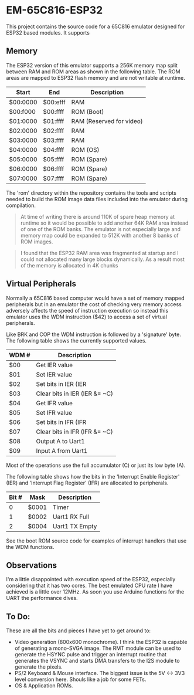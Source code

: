# EM-65C816-ESP32
This project contains the source code for a 65C816 emulator designed for ESP32 based modules. It supports


## Memory

The ESP32 version of this emulator supports a 256K memory map split between RAM and ROM areas as shown in the following table. The ROM areas are mapped to ESP32 flash memory and are not writable at runtime.

Start    | End      | Description
-------- | -------- | ----------- 
$00:0000 | $00:efff | RAM
$00:f000 | $00:ffff | ROM (Boot)
$01:0000 | $01:ffff | RAM (Reserved for video)
$02:0000 | $02:ffff | RAM
$03:0000 | $03:ffff | RAM
$04:0000 | $04:ffff | ROM (OS)
$05:0000 | $05:ffff | ROM (Spare)
$06:0000 | $06:ffff | ROM (Spare)
$07:0000 | $07:ffff | ROM (Spare)

The 'rom' directory within the repository contains the tools and scripts needed to build the ROM image data files included into the emulator during compilation.

> At time of writing there is around 110K of spare heap memory at runtime so it would be possible to add another 64K RAM area instead of one of the ROM banks. The emulator is not especially large and memory map could be expanded to 512K with another 8 banks of ROM images.

> I found that the ESP32 RAM area was fragmented at startup and I could not allocated many large blocks dynamically. As a result most of the memory is allocated in 4K chunks

## Virtual Peripherals

Normally a 65C816 based computer would have a set of memory mapped peripherals but in an emulator the cost of checking very memory access adversely affects the speed of instruction execution so instead this emulator uses the WDM instruction ($42) to access a set of virtual peripherals.

Like BRK and COP the WDM instruction is followed by a 'signature' byte. The following table shows the currently supported values.

WDM # | Description
--- | -----------
$00 | Get IER value
$01 | Set IER value
$02 | Set bits in IER (IER |= C)
$03 | Clear bits in IER (IER &= ~C)
$04 | Get IFR value
$05 | Set IFR value
$06 | Set bits in IFR (IFR |= C)
$07 | Clear bits in IFR (IFR &= ~C)
$08 | Output A to Uart1
$09 | Input A from Uart1

Most of the operations use the full accumulator (C) or just its low byte (A). 

The following table shows how the bits in the 'Interrupt Enable Register' (IER) and 'Interrupt Flag Register' (IFR) are allocated to peripherals.

Bit # | Mask | Description
--- | ---- | ----------- 
0 | $0001 | Timer
1 | $0002 | Uart1 RX Full
2 | $0004 | Uart1 TX Empty 

See the boot ROM source code for examples of interrupt handlers that use the WDM functions.

## Observations

I'm a little disappointed with execution speed of the ESP32, especially considering that it has two cores. The best emulated CPU rate I have achieved is a little over 12MHz. As soon you use Arduino functions for the UART the performance dives.

## To Do:

These are all the bits and pieces I have yet to get around to:

- Video generation (800x600 monochrome). I think the ESP32 is capable of generating a mono-SVGA image. The RMT module can be used to generate the HSYNC pulse and trigger an interrupt routine that generates the VSYNC and starts DMA transfers to the I2S module to generate the pixels.  
- PS/2 Keyboard & Mouse interface. The biggest issue is the 5V <-> 3V3 level conversion here. Shouls like a job for some FETs.
- OS & Application ROMs. 